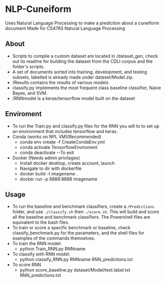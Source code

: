 # NLP-Cuneiform
Uses Natural Language Processing to make a prediction about a cuneiform document
Made for CS4765 Natural Language Processing

## About

- Scripts to compile a custom dataset are located in /dataset_gen, check out its readme for building
 the dataset from the CDLI corpus and the folder's scripts.
- A set of documents sorted into training, development, and testing subsets, labelled
is already made under dataset/Model.zip.
- /Results contains the results of various models
- classify.py implements the most frequent class baseline classifier, Naive Bayes, and SVM.
- /RNNmodel is a keras/tensorflow model built on the dataset

## Enviroment
 - To run the Train.py and classify.py files for the RNN you will to to set up an environment that includes tensorflow and keras.
 - Conda (works on NPL VM)(Recommended)
    - conda env create -f CreateCondaEnv.yml
    - conda activate TensorflowEnviroment
    - conda deactivate  --To exit
 - Docker (Needs admin privilages)
    - Install docker desktop, create account, launch
    - Navigate to dir with dockerfile
    - docker build -t imagename .
    - docker run -p 8888:8888 imagename

## Usage
- To run the baseline and benchmark classifiers, create a `/Predictions` folder, and use `./classify.sh` then `./score.sh`. This will build and score all the baseline and benchmark classifiers. The Powershell files are equivalent to the bash files.
- To train or score a specific benchmark or baseline, check classify_benchmark.py for the parameters,
 and the shell files for examples of the commands themselves.
- To train the RNN model:
    - python Train_RNN.py RNNname
- To classify with RNN model:
    - python classify_RNN.py RNNname RNN_predictions.txt
- To score RNN
    - python score_baseline.py dataset/Model/test.label.txt RNN_predictions.txt